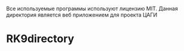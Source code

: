 Все используемые программы используют лицензию MIT.
Данная директория является веб приложением для проекта ЦАГИ
# RK9directory

